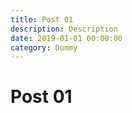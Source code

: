 ```yaml
---
title: Post 01
description: Description
date: 2019-01-01 00:00:00
category: Dummy
---
```


# Post 01
